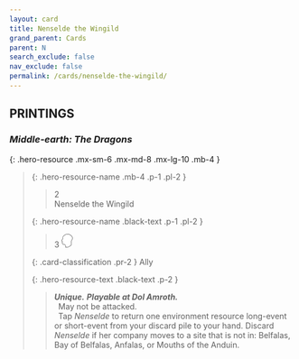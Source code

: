 ```yaml
---
layout: card
title: Nenselde the Wingild
grand_parent: Cards
parent: N
search_exclude: false
nav_exclude: false
permalink: /cards/nenselde-the-wingild/
---
```


## PRINTINGS


### _Middle-earth: The Dragons_

{: .hero-resource .mx-sm-6 .mx-md-8 .mx-lg-10 .mb-4 }
> {: .hero-resource-name .mb-4 .p-1 .pl-2 }
> > <div class="card-mp">2</div>
> > <div class="card-name">Nenselde the Wingild</div>
>
> {: .hero-resource-name .black-text .p-1 .pl-2 }
> > 3 ![](/assets/images/mind.svg)
>
> {: .card-classification .pr-2 }
> Ally
>
> {: .hero-resource-text .black-text .p-2 }
> > _**Unique.**_ ***Playable at Dol Amroth.*** <br>&ensp;May not be attacked. <br>&ensp;Tap _Nenselde_ to return one environment resource long-event or short-event from your discard pile to your hand. Discard _Nenselde_ if her company moves to a site that is not in: Belfalas, Bay of Belfalas, Anfalas, or Mouths of the Anduin. 
> 
